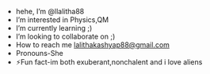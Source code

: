 -  hehe, I’m @llalitha88
-  I’m interested in Physics,QM
-  I’m currently learning ;)
-  I’m looking to collaborate on ;)
-  How to reach me lalithakashyap88@gmail.com
-  Pronouns-She
- ⚡Fun fact-im both exuberant,nonchalent and i love aliens
<!---
llalitha88/llalitha88 is a ✨ special ✨ repository because its `README.md` (this file) appears on your GitHub profile.
You can click the Preview link to take a look at your changes.
--->
